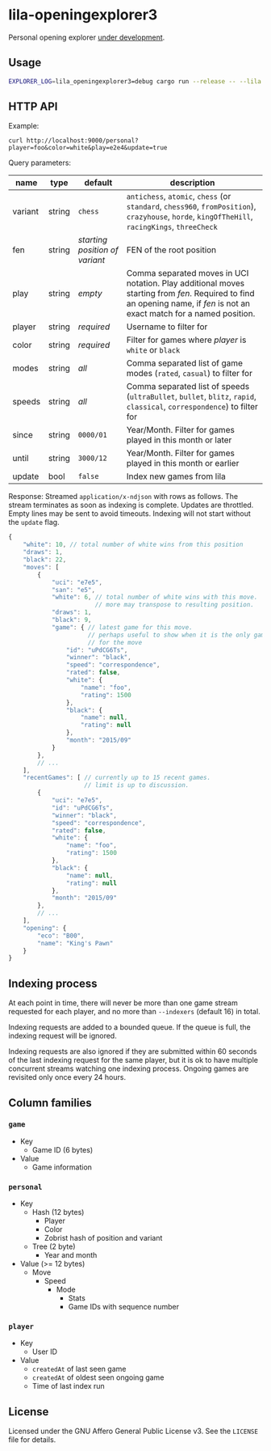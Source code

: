 lila-openingexplorer3
=====================

Personal opening explorer
[under development](https://github.com/niklasf/lila-openingexplorer3/projects/1).

Usage
-----

```sh
EXPLORER_LOG=lila_openingexplorer3=debug cargo run --release -- --lila https://lichess:***@lichess.dev --bearer lip_***
```

HTTP API
--------

Example:

```
curl http://localhost:9000/personal?player=foo&color=white&play=e2e4&update=true
```

Query parameters:

name | type | default | description
--- | --- | --- | ---
variant | string | `chess` | `antichess`, `atomic`, `chess` (or `standard`, `chess960`, `fromPosition`), `crazyhouse`, `horde`, `kingOfTheHill`, `racingKings`, `threeCheck`
fen | string | *starting position of variant* | FEN of the root position
play | string | *empty* | Comma separated moves in UCI notation. Play additional moves starting from *fen*. Required to find an opening name, if *fen* is not an exact match for a named position.
player | string | *required* | Username to filter for
color | string | *required* | Filter for games where *player* is `white` or `black`
modes | string | *all* | Comma separated list of game modes (`rated`, `casual`) to filter for
speeds | string | *all* | Comma separated list of speeds (`ultraBullet`, `bullet`, `blitz`, `rapid`, `classical`, `correspondence`) to filter for
since | string | `0000/01` | Year/Month. Filter for games played in this month or later
until | string | `3000/12` | Year/Month. Filter for games played in this month or earlier
update | bool | `false` | Index new games from lila

Response: Streamed `application/x-ndjson` with rows as follows. The stream
terminates as soon as indexing is complete. Updates are throttled. Empty lines
may be sent to avoid timeouts. Indexing will not start without the `update`
flag.

```js
{
    "white": 10, // total number of white wins from this position
    "draws": 1,
    "black": 22,
    "moves": [
        {
            "uci": "e7e5",
            "san": "e5",
            "white": 6, // total number of white wins with this move.
                        // more may transpose to resulting position.
            "draws": 1,
            "black": 9,
            "game": { // latest game for this move.
                      // perhaps useful to show when it is the only game
                      // for the move
                "id": "uPdCG6Ts",
                "winner": "black",
                "speed": "correspondence",
                "rated": false,
                "white": {
                    "name": "foo",
                    "rating": 1500
                },
                "black": {
                    "name": null,
                    "rating": null
                },
                "month": "2015/09"
            }
        },
        // ...
    ],
    "recentGames": [ // currently up to 15 recent games.
                     // limit is up to discussion.
        {
            "uci": "e7e5",
            "id": "uPdCG6Ts",
            "winner": "black",
            "speed": "correspondence",
            "rated": false,
            "white": {
                "name": "foo",
                "rating": 1500
            },
            "black": {
                "name": null,
                "rating": null
            },
            "month": "2015/09"
        },
        // ...
    ],
    "opening": {
        "eco": "B00",
        "name": "King's Pawn"
    }
}
```

Indexing process
----------------

At each point in time, there will never be more than one game stream requested
for each player, and no more than `--indexers` (default 16) in total.

Indexing requests are added to a bounded queue. If the queue is full,
the indexing request will be ignored.

Indexing requests are also ignored if they are submitted within 60 seconds of
the last indexing request for the same player, but it is ok to have multiple
concurrent streams watching one indexing process. Ongoing games are revisited
only once every 24 hours.

Column families
---------------

### `game`

* Key
  * Game ID (6 bytes)
* Value
  * Game information

### `personal`

* Key
  * Hash (12 bytes)
    * Player
    * Color
    * Zobrist hash of position and variant
  * Tree (2 byte)
    * Year and month
* Value (>= 12 bytes)
  * Move
    * Speed
      * Mode
        * Stats
        * Game IDs with sequence number

### `player`

* Key
  * User ID
* Value
  * `createdAt` of last seen game
  * `createdAt` of oldest seen ongoing game
  * Time of last index run

License
-------

Licensed under the GNU Affero General Public License v3. See the `LICENSE` file
for details.
